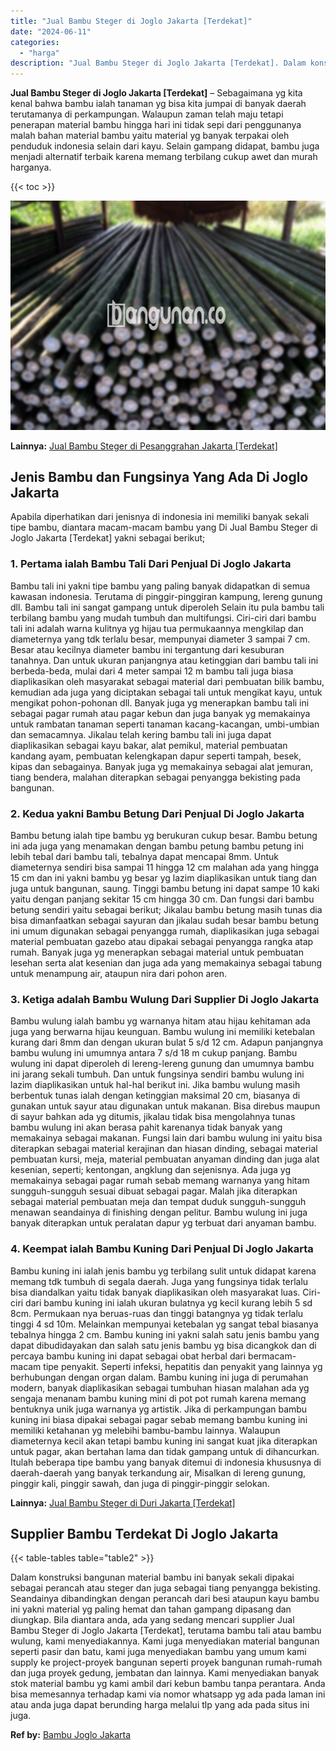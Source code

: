 ```yaml
---
title: "Jual Bambu Steger di Joglo Jakarta [Terdekat]"
date: "2024-06-11"
categories: 
  - "harga"
description: "Jual Bambu Steger di Joglo Jakarta [Terdekat]. Dalam konstruksi bangunan material bambu ini banyak sekali dipakai sebagai perancah atau steger dan juga sebag..."
---
```


**Jual Bambu Steger di Joglo Jakarta \[Terdekat\]** – Sebagaimana yg kita kenal bahwa bambu ialah tanaman yg bisa kita jumpai di banyak daerah terutamanya di perkampungan. Walaupun zaman telah maju tetapi penerapan material bambu hingga hari ini tidak sepi dari penggunanya malah bahan material bambu yaitu material yg banyak terpakai oleh penduduk indonesia selain dari kayu. Selain gampang didapat, bambu juga menjadi alternatif terbaik karena memang terbilang cukup awet dan murah harganya.

{{< toc >}}

![Jual Bambu Steger di Joglo Jakarta [Terdekat]](/images/jual-bambu-tali-03.png)

**Lainnya:** [Jual Bambu Steger di Pesanggrahan Jakarta \[Terdekat\]](https://bambu.bangunan.co/jual-bambu-steger-di-pesanggrahan-jakarta-terdekat/)

## Jenis Bambu dan Fungsinya Yang Ada Di Joglo Jakarta

Apabila diperhatikan dari jenisnya di indonesia ini memiliki banyak sekali tipe bambu, diantara macam-macam bambu yang Di Jual Bambu Steger di Joglo Jakarta \[Terdekat\] yakni sebagai berikut;

### 1\. Pertama ialah Bambu Tali Dari Penjual Di Joglo Jakarta

Bambu tali ini yakni tipe bambu yang paling banyak didapatkan di semua kawasan indonesia. Terutama di pinggir-pinggiran kampung, lereng gunung dll. Bambu tali ini sangat gampang untuk diperoleh Selain itu pula bambu tali terbilang bambu yang mudah tumbuh dan multifungsi. Ciri-ciri dari bambu tali ini adalah warna kulitnya yg hijau tua permukaannya mengkilap dan diameternya yang tdk terlalu besar, mempunyai diameter 3 sampai 7 cm. Besar atau kecilnya diameter bambu ini tergantung dari kesuburan tanahnya. Dan untuk ukuran panjangnya atau ketinggian dari bambu tali ini berbeda-beda, mulai dari 4 meter sampai 12 m bambu tali juga biasa diaplikasikan oleh masyarakat sebagai material dari pembuatan bilik bambu, kemudian ada juga yang diciptakan sebagai tali untuk mengikat kayu, untuk mengikat pohon-pohonan dll. Banyak juga yg menerapkan bambu tali ini sebagai pagar rumah atau pagar kebun dan juga banyak yg memakainya untuk rambatan tanaman seperti tanaman kacang-kacangan, umbi-umbian dan semacamnya. Jikalau telah kering bambu tali ini juga dapat diaplikasikan sebagai kayu bakar, alat pemikul, material pembuatan kandang ayam, pembuatan kelengkapan dapur seperti tampah, besek, kipas dan sebagainya. Banyak juga yg memakainya sebagai alat jemuran, tiang bendera, malahan diterapkan sebagai penyangga bekisting pada bangunan.

### 2\. Kedua yakni Bambu Betung Dari Penjual Di Joglo Jakarta

Bambu betung ialah tipe bambu yg berukuran cukup besar. Bambu betung ini ada juga yang menamakan dengan bambu petung bambu petung ini lebih tebal dari bambu tali, tebalnya dapat mencapai 8mm. Untuk diameternya sendiri bisa sampai 11 hingga 12 cm malahan ada yang hingga 15 cm dan ini yakni bambu yg besar yg lazim diaplikasikan untuk tiang dan juga untuk bangunan, saung. Tinggi bambu betung ini dapat sampe 10 kaki yaitu dengan panjang sekitar 15 cm hingga 30 cm. Dan fungsi dari bambu betung sendiri yaitu sebagai berikut; Jikalau bambu betung masih tunas dia bisa dimanfaatkan sebagai sayuran dan jikalau sudah besar bambu betung ini umum digunakan sebagai penyangga rumah, diaplikasikan juga sebagai material pembuatan gazebo atau dipakai sebagai penyangga rangka atap rumah. Banyak juga yg menerapkan sebagai material untuk pembuatan lesehan serta alat kesenian dan juga ada yang memakainya sebagai tabung untuk menampung air, ataupun nira dari pohon aren.

### 3\. Ketiga adalah Bambu Wulung Dari Supplier Di Joglo Jakarta

Bambu wulung ialah bambu yg warnanya hitam atau hijau kehitaman ada juga yang berwarna hijau keunguan. Bambu wulung ini memiliki ketebalan kurang dari 8mm dan dengan ukuran bulat 5 s/d 12 cm. Adapun panjangnya bambu wulung ini umumnya antara 7 s/d 18 m cukup panjang. Bambu wulung ini dapat diperoleh di lereng-lereng gunung dan umumnya bambu ini jarang sekali tumbuh. Dan untuk fungsinya sendiri bambu wulung ini lazim diaplikasikan untuk hal-hal berikut ini. Jika bambu wulung masih berbentuk tunas ialah dengan ketinggian maksimal 20 cm, biasanya di gunakan untuk sayur atau digunakan untuk makanan. Bisa direbus maupun di sayur bahkan ada yg ditumis, jikalau tidak bisa mengolahnya tunas bambu wulung ini akan berasa pahit karenanya tidak banyak yang memakainya sebagai makanan. Fungsi lain dari bambu wulung ini yaitu bisa diterapkan sebagai material kerajinan dan hiasan dinding, sebagai material pembuatan kursi, meja, material pembuatan anyaman dinding dan juga alat kesenian, seperti; kentongan, angklung dan sejenisnya. Ada juga yg memakainya sebagai pagar rumah sebab memang warnanya yang hitam sungguh-sungguh sesuai dibuat sebagai pagar. Malah jika diterapkan sebagai material pembuatan meja dan tempat duduk sungguh-sungguh menawan seandainya di finishing dengan pelitur. Bambu wulung ini juga banyak diterapkan untuk peralatan dapur yg terbuat dari anyaman bambu.

### 4\. Keempat ialah Bambu Kuning Dari Penjual Di Joglo Jakarta

Bambu kuning ini ialah jenis bambu yg terbilang sulit untuk didapat karena memang tdk tumbuh di segala daerah. Juga yang fungsinya tidak terlalu bisa diandalkan yaitu tidak banyak diaplikasikan oleh masyarakat luas. Ciri-ciri dari bambu kuning ini ialah ukuran bulatnya yg kecil kurang lebih 5 sd 8cm. Permukaan nya beruas-ruas dan tinggi batangnya yg tidak terlalu tinggi 4 sd 10m. Melainkan mempunyai ketebalan yg sangat tebal biasanya tebalnya hingga 2 cm. Bambu kuning ini yakni salah satu jenis bambu yang dapat dibudidayakan dan salah satu jenis bambu yg bisa dicangkok dan di percaya bambu kuning ini dapat sebagai obat herbal dari bermacam-macam tipe penyakit. Seperti infeksi, hepatitis dan penyakit yang lainnya yg berhubungan dengan organ dalam. Bambu kuning ini juga di perumahan modern, banyak diaplikasikan sebagai tumbuhan hiasan malahan ada yg sengaja menanam bambu kuning mini di pot pot rumah karena memang bentuknya unik juga warnanya yg artistik. Jika di perkampungan bambu kuning ini biasa dipakai sebagai pagar sebab memang bambu kuning ini memiliki ketahanan yg melebihi bambu-bambu lainnya. Walaupun diameternya kecil akan tetapi bambu kuning ini sangat kuat jika diterapkan untuk pagar, akan bertahan lama dan tidak gampang untuk di dihancurkan. Itulah beberapa tipe bambu yang banyak ditemui di indonesia khususnya di daerah-daerah yang banyak terkandung air, Misalkan di lereng gunung, pinggir kali, pinggir sawah, dan juga di pinggir-pinggir selokan.

**Lainnya:** [Jual Bambu Steger di Duri Jakarta \[Terdekat\]](https://bambu.bangunan.co/jual-bambu-steger-di-duri-jakarta-terdekat/)

## Supplier Bambu Terdekat Di Joglo Jakarta

{{< table-tables table="table2" >}}

Dalam konstruksi bangunan material bambu ini banyak sekali dipakai sebagai perancah atau steger dan juga sebagai tiang penyangga bekisting. Seandainya dibandingkan dengan perancah dari besi ataupun kayu bambu ini yakni material yg paling hemat dan tahan gampang dipasang dan diungkap. Bila diantara anda, ada yang sedang mencari supplier Jual Bambu Steger di Joglo Jakarta \[Terdekat\], terutama bambu tali atau bambu wulung, kami menyediakannya. Kami juga menyediakan material bangunan seperti pasir dan batu, kami juga menyediakan bambu yang umum kami supply ke project-proyek bangunan seperti proyek bangunan rumah-rumah dan juga proyek gedung, jembatan dan lainnya. Kami menyediakan banyak stok material bambu yg kami ambil dari kebun bambu tanpa perantara. Anda bisa memesannya terhadap kami via nomor whatsapp yg ada pada laman ini atau anda juga dapat berunding harga melalui tlp yang ada pada situs ini juga.

**Ref by:** [Bambu Joglo Jakarta](https://id.wikipedia.org/wiki/Bambu)
